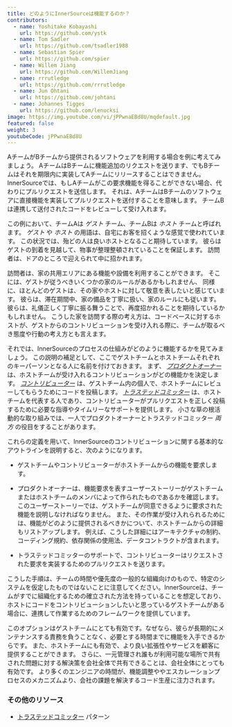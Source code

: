 ```yaml
---
title: どのようにInnerSourceは機能するのか？
contributors:
  - name: Yoshitake Kobayashi
    url: https://github.com/ystk
  - name: Tom Sadler
    url: https://github.com/tsadler1988
  - name: Sebastian Spier
    url: https://github.com/spier
  - name: Willem Jiang
    url: https://github.com/WillemJiang
  - name: rrrutledge
    url: https://github.com/rrrutledge
  - name: Jun Ohtani
    url: https://github.com/johtani
  - name: Johannes Tigges
    url: https://github.com/lenucksi
image: https://img.youtube.com/vi/jPPwnaEBd8U/mqdefault.jpg
featured: false
weight: 3
youtubeCode: jPPwnaEBd8U
---
```

<div class="paragraph">
<p>AチームがBチームから提供されるソフトウェアを利用する場合を例に考えてみましょう。
AチームはBチームに機能追加のリクエストを送ります、でもBチームはそれを期限内に実装してAチームにリリースすることはできません。
InnerSourceでは、もしAチームがこの要求機能を得ることができない場合、代わりにプルリクエストを送信します。
それは、AチームはBチームのソフトウェアに直接機能を実装してプルリクエストを送付することを意味します。
チームBは連携して送付されたコードをレビューして受け入れます。</p>
</div>
<div class="paragraph">
<p>この例において、チームAは <em>ゲスト</em> チーム、チームBは <em>ホスト</em> チームと呼ばれます。
<em>ゲスト</em> や <em>ホスト</em> の用語は、自宅にお客を招くような感覚で使われています。
この状況では、殆どの人は良いホストとなること期待しています。
彼らはゲストの到着を見越して、物事が整理整頓されていることを保証します。
訪問者は、ドアのところで迎えられて中に招かれます。</p>
</div>
<div class="paragraph">
<p>訪問者は、家の共用エリアにある機能や設備を利用することができます。
そこには、ゲストが従うべきいくつかの家のルールがあるかもしれません、
同様に、ほとんどのゲストは、その家やホストに対して敬意を表したいと感じています。
彼らは、滞在期間中、家の備品を丁寧に扱い、家のルールにも従います。
彼らは、礼儀正しく丁寧に振る舞うことで、再度招かれることを期待しているかもしれません。
こうした家を訪問する際の考え方は、コードベースに対するホストが、ゲストからのコントリビューションを受け入れる際に、チームが取るべき態度や行動の考え方とも言えます。</p>
</div>
<div class="paragraph">
<p>それでは、InnerSourceのプロセスの仕組みがどのように機能するかを見てみましょう。
この説明の補足として、ここでゲストチームとホストチームそれぞれのキーパーソンとなる人に名前を付けておきます。
まず、 <a href="https://innersourcecommons.org/ja/learn/learning-path/product-owner"><em>プロダクトオーナー</em></a> は、ホストチームが受け入れるコントリビューションがどの機能かを決定します。
<a href="https://innersourcecommons.org/ja/learn/learning-path/contributor"><em>コントリビューター</em></a> は、ゲストチーム内の個人で、ホストチームにレビューしてもらうためにコードを投稿します。
<a href="https://innersourcecommons.org/ja/learn/learning-path/trusted-committer"><em>トラステッドコミッター</em></a> は、ホストチームを代表する人であり、コントリビューターがプルリクエストを正しく投稿するために必要な指導やタイムリーなサポートを提供します。
小さな草の根活動的な取り組みでは、一人でプロダクトオーナーとトラステッドコミッター <em>両方</em> の役目をすることがあります。</p>
</div>
<div class="paragraph">
<p>これらの定義を用いて、InnerSourceのコントリビューションに関する基本的なアウトラインを説明すると、次のようになります。</p>
</div>
<div class="ulist">
<ul>
<li>
<p>ゲストチームやコントリビューターがホストチームからの機能を要求します。</p>
</li>
<li>
<p>プロダクトオーナーは、機能要求を表すユーザーストーリーがゲストチームまたはホストチームのメンバによって作られたものであるかを確認します。
このユーザーストーリーでは、ゲストチームが同意できるように要求された機能を説明しなければなりません。
また、その作業が受け入れられるためには、機能がどのように提供されるべきかについて、ホストチームからの詳細もリストアップします。
例えば、こうした詳細にはアーキテクチャの制約、コーディング規約、依存関係の使用法、データコントラクトが含まれます。</p>
</li>
<li>
<p>トラステッドコミッターのサポートで、コントリビューターはリクエストされた要求を実装するためのプルリクエストを送ります。</p>
</li>
</ul>
</div>
<div class="paragraph">
<p>こうした手順は、チームの時間や優先度の一般的な組織向けのもので、特定のシステムを仮定したものではないことに注意してください。InnerSourceは、チームがすでに組織化するための確立された方法を持っていることを想定しており、ホストにコードをコントリビューションしたいと思っているゲストチームがある場合に、連携して作業するためのフレームワークを提供しています。</p>
</div>
<div class="paragraph">
<p>このオプションはゲストチームにとても有効です。なぜなら、彼らが長期的にメンテナンスする責務を負うことなく、必要とする時間までに機能を入手できるからです。
また、ホストチームにも有効で、より良い拡張性やサービスを顧客に提供することができます。
さらに、一元管理され誰もが利用可能な場所で共有された問題に対する解決策を会社全体で共有できることは、会社全体にとっても有効です。
より多くのエンジニアの時間が、機能調整ややエスカレーションプロセスのメカニズムより、会社の課題を解決するコード生産に注力されます。</p>
</div>
<div class="sect2">
<h3 id="_その他のリソース">その他のリソース</h3>
<div class="ulist">
<ul>
<li>
<p><a href="https://patterns.innersourcecommons.org/p/trusted-committer">トラステッドコミッター</a> パターン</p>
</li>
</ul>
</div>
</div>
<!--- This file autogenerated from https://github.com/InnerSourceCommons/InnerSourceLearningPath/blob/master/scripts -->